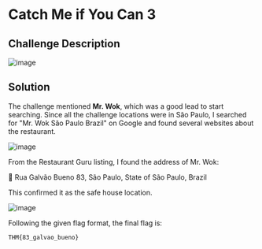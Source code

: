 # Catch Me if You Can 3

## Challenge Description
![image](https://github.com/user-attachments/assets/4d9060c0-cbaf-4c5c-a3b9-6cf12914cc92)

## Solution
The challenge mentioned **Mr. Wok**, which was a good lead to start searching. Since all the challenge locations were in São Paulo, I searched for "Mr. Wok São Paulo Brazil" on Google and found several websites about the restaurant.

![image](https://github.com/user-attachments/assets/6670bd42-a273-491c-b3cd-33b314d284ac)

From the Restaurant Guru listing, I found the address of Mr. Wok:

📍 Rua Galvão Bueno 83, São Paulo, State of São Paulo, Brazil

This confirmed it as the safe house location.

![image](https://github.com/user-attachments/assets/629d1939-ac80-464d-be06-620d215f0619)

Following the given flag format, the final flag is:

```
THM{83_galvao_bueno}
```


